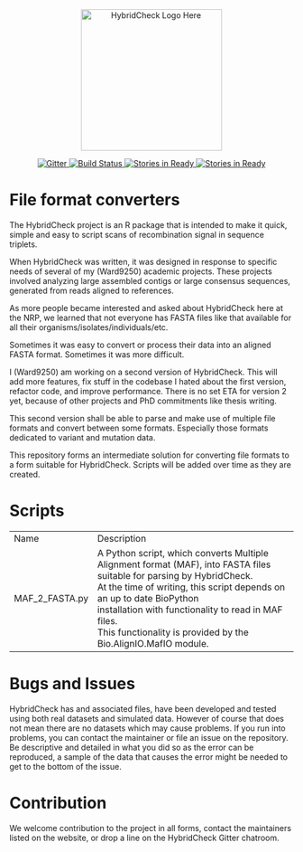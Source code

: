 <a name="logo"/>
<div align="center">
<a href="http://ward9250.github.io/HybridCheck">
<img src="http://ward9250.github.io/HybridCheck/img/HybridCheckLogo.png" height="250" alt="HybridCheck Logo Here"></img>
</a>
</div>
<p align="center">
    <a href="https://gitter.im/Ward9250/HybridCheck?utm_source=badge&utm_medium=badge&utm_campaign=pr-badge&utm_content=badge">
        <img src="https://badges.gitter.im/Join Chat.svg" alt="Gitter">
    </a>
    <a href="https://travis-ci.org/Ward9250/HybridCheck">
        <img src="https://travis-ci.org/Ward9250/HybridCheck.svg?branch=master" alt="Build Status">
    </a>
    <a href="https://waffle.io/Ward9250/HybridCheck">
        <img src="https://badge.waffle.io/Ward9250/HybridCheck.png?label=ready&title=Ready" alt="Stories in Ready">
    </a>
    <a href="https://waffle.io/Ward9250/HybridCheck">
        <img src="https://badge.waffle.io/Ward9250/HybridCheck.png?label=In%20Progress&title=In%20Progress" alt="Stories in Ready">
    </a>
</p>

# File format converters

The HybridCheck project is an R package that is intended to make it quick,
simple and easy to script scans of recombination signal in sequence triplets.

When HybridCheck was written, it was designed in response to specific needs of
several of my (Ward9250) academic projects. These projects involved analyzing
large assembled contigs or large consensus sequences, generated from reads
aligned to references.

As more people became interested and asked about HybridCheck here at the NRP,
we learned that not everyone has FASTA files like that available for all their organisms/isolates/individuals/etc.

Sometimes it was easy to convert or process their data into an aligned FASTA
format. Sometimes it was more difficult.

I (Ward9250) am working on a second version of HybridCheck. This will add more
features, fix stuff in the codebase I hated about the first version, refactor
code, and improve performance. There is no set ETA for version 2 yet, because of
other projects and PhD commitments like thesis writing.

This second version shall be able to parse and make use of multiple file formats
and convert between some formats. Especially those formats dedicated to variant
and mutation data.

This repository forms an intermediate solution for converting file formats to a
form suitable for HybridCheck. Scripts will be added over time as they are created.

# Scripts

<table>
  <tr>
    <td>Name</td>
    <td>Description</td>
  </tr>
  <tr>
    <td>MAF_2_FASTA.py</td>
    <td>A Python script, which converts Multiple Alignment format
        (MAF), into FASTA files suitable for parsing by HybridCheck.<br>
        At the time of writing, this script depends on an up to date BioPython<br>
        installation  with functionality to read in MAF files.<br>
        This functionality is provided by the Bio.AlignIO.MafIO module.</td>
  </tr>
</table>


# Bugs and Issues

HybridCheck has and associated files, have been developed and tested using both
real datasets and simulated data.
However of course that does not mean there are no datasets which may cause problems.
If you run into problems, you can contact the maintainer or file an issue on the repository.
Be descriptive and detailed in what you did so as the error can be reproduced, a sample of the data that causes the error might be needed to get to the bottom of the issue.

# Contribution

We welcome contribution to the project in all forms, contact the maintainers
listed on the website, or drop a line on the HybridCheck Gitter chatroom.
